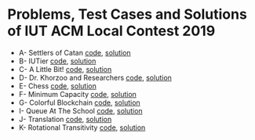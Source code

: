 # Problems, Test Cases and Solutions of IUT ACM Local Contest 2019

* A- Settlers of Catan [code](A-%20Settlers%20of%20Catan/code), [solution](A-\Settlers\of\Catan/README.md)
* B- IUTier [code](B-\IUTier/code), [solution](B-\IUTier/README.md)
* C- A Little Bit! [code](C-\A\Little\Bit!/code), [solution](C-\A\Little\Bit!/README.md)
* D- Dr. Khorzoo and Researchers [code](D-\Dr.\Khorzoo\and\Researchers/code), [solution](D-\Dr.\Khorzoo\and\Researchers/README.md)
* E- Chess [code](E-\Chess/code), [solution](E-\Chess/README.md)
* F- Minimum Capacity [code](F-\Minimum\Capacity/code), [solution](F-\Minimum\Capacity/README.md)
* G- Colorful Blockchain [code](G-\Colorful\Blockchain/code), [solution](G-\Colorful\Blockchain/README.md)
* I- Queue At The School [code](I-\Queue\At\The\School/code), [solution](Queue\At\The\School/README.md)
* J- Translation [code](J-\Translation/code), [solution](Translation/README.md)
* K- Rotational Transitivity [code](K-\Rotational\Transitivity/code), [solution](K-\Rotational\Transitivity/README.md)
